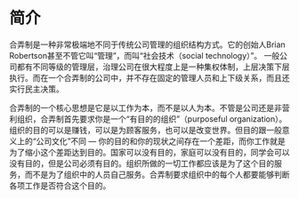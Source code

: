 # 简介

合弄制是一种非常极端地不同于传统公司管理的组织结构方式。它的创始人Brian Robertson甚至不管它叫“管理”，而叫“社会技术（social technology）”。
一般公司都有不同等级的管理层，治理公司在很大程度上是一种集权体制，上层决策下层执行。而在一个合弄制的公司中，并不存在固定的管理人员和上下级关系，而且还实行民主决策。

合弄制的一个核心思想是它是以工作为本，而不是以人为本。不管是公司还是非营利组织，合弄制首先要求你是一个“有目的的组织”（purposeful organization）。组织的目的可以是赚钱，可以是为顾客服务，也可以是改变世界。但目的跟一般意义上的“公司文化”不同 — 你的目的和你的现状之间存在一个差距，而你工作就是为了缩小这个差距达到目的。国家可以没有目的，家庭可以没有目的，同学会可以没有目的，但是公司必须有目的。组织所做的一切工作都应该是为了这个目的服务，而不是为了组织中的人员自己服务。合弄制要求组织中的每个人都要能够判断各项工作是否符合这个目的。
